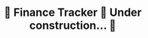 <h1 align="center">
	🚧  Finance Tracker 🚀 Under construction...  🚧
</h1> 

<!-- &#xa0;

<h1 align="center">Finance Tracker</h1>

<p align="center">

<img alt="GitHub Top Language Badge" src="https://img.shields.io/github/languages/top/wilsonsouto/finance-tracker?&color=56BEB8"/>

<img alt="GitHub Language Count Badge" src="https://img.shields.io/github/languages/count/wilsonsouto/finance-tracker?&color=56BEB8"/>

<img alt="GitHub Repository Size Badge" src="https://img.shields.io/github/repo-size/wilsonsouto/finance-tracker?&color=56BEB8"/>

<img alt="Github License Badge" src="https://img.shields.io/github/license/wilsonsouto/finance-tracker?color=56BEB8">

</p>

<p align="center">
  <a href="#dart-about">About</a> &#xa0; | &#xa0; 
  <a href="#sparkles-features">Features</a> &#xa0; | &#xa0;
  <a href="#rocket-technologies">Technologies</a> &#xa0; | &#xa0;
  <a href="#white_check_mark-requirements">Requirements</a> &#xa0; | &#xa0;
  <a href="#checkered_flag-starting">Starting</a> &#xa0; | &#xa0;
  <a href="#memo-license">License</a> &#xa0; | &#xa0;
  <a href="https://github.com/wilsonsouto" target="_blank">Author</a>
</p>

<br>

## :dart: About

This template provides a pre-configured structure and essential features, accelerating web application development from the start.

## :sparkles: Features

:heavy_check_mark: Clean and organized for immediate use.\
:heavy_check_mark: Prettier plugin and configurations for maintaining code organization and formatting.\
:heavy_check_mark: Defined color variables for consistent styling throughout the project.\
:heavy_check_mark: Pre-configured with angular-cli-ghpages for easy deployment to GitHub Pages.

## :rocket: Technologies

The following tools were used in this project:

- Angular
- TypeScript
- HTML
- Tailwind CSS

## :white_check_mark: Requirements

Before starting :checkered_flag:, you need to have [Git](https://git-scm.com) and [Node](https://nodejs.org/en/) installed.

## :checkered_flag: Starting

```bash
# Clone this project
$ git clone https://github.com/wilsonsouto/finance-tracker

# Access the project folder
$ cd finance-tracker

# Install dependencies
$ npm install

# Run the project
$ npm start

# The server will initialize in the <http://localhost:4200>
```

## :memo: License

This project is under license from MIT. For more details, see the [LICENSE](LICENSE) file.

Made with :heart: by [wilsonsouto](https://github.com/wilsonsouto)

&#xa0;

<a href="#top">Back to top</a> -->
